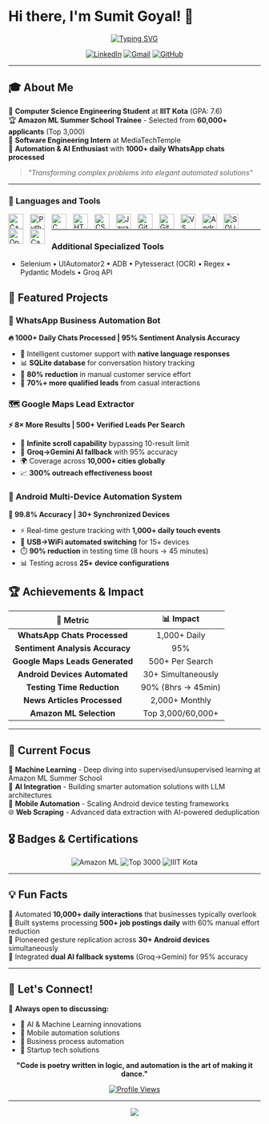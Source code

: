 # Hi there, I'm Sumit Goyal! 👋

<div align="center">
  
[![Typing SVG](https://readme-typing-svg.herokuapp.com?font=Fira+Code&weight=600&size=28&duration=4000&pause=1000&color=36BCF7&center=true&vCenter=true&width=600&height=60&lines=Software+Engineering+Intern;AI+%26+Automation+Specialist;Android+Development+Expert;WhatsApp+Bot+Developer)](https://git.io/typing-svg)

</div>

<div align="center">
  
[![LinkedIn](https://img.shields.io/badge/LinkedIn-0077B5?style=for-the-badge&logo=linkedin&logoColor=white)](https://www.linkedin.com/in/sumit-goyal-60264a286/)
[![Gmail](https://img.shields.io/badge/Gmail-D14836?style=for-the-badge&logo=gmail&logoColor=white)](mailto:Rjsumit151@gmail.com)
[![GitHub](https://img.shields.io/badge/GitHub-100000?style=for-the-badge&logo=github&logoColor=white)](https://github.com/itvi-1234)

</div>

---

## 🎓 About Me

🎯 **Computer Science Engineering Student** at **IIIT Kota** (GPA: 7.6)  
🏆 **Amazon ML Summer School Trainee** - Selected from **60,000+ applicants** (Top 3,000)  
💼 **Software Engineering Intern** at MediaTechTemple  
🚀 **Automation & AI Enthusiast** with **1000+ daily WhatsApp chats processed**  

> *"Transforming complex problems into elegant automated solutions"*

---
### 🧰 Languages and Tools

<img align="left" alt="C++" width="30px" style="padding-right:10px;" src="https://cdn.jsdelivr.net/gh/devicons/devicon/icons/cplusplus/cplusplus-line.svg" />
<img align="left" alt="Python" width="30px" style="padding-right:10px;" src="https://cdn.jsdelivr.net/gh/devicons/devicon/icons/python/python-plain.svg" />
<img align="left" alt="C" width="30px" style="padding-right:10px;" src="https://cdn.jsdelivr.net/gh/devicons/devicon/icons/c/c-line.svg" />
<img align="left" alt="HTML" width="30px" style="padding-right:10px;" src="https://cdn.jsdelivr.net/gh/devicons/devicon/icons/html5/html5-plain.svg" />
<img align="left" alt="CSS" width="30px" style="padding-right:10px;" src="https://cdn.jsdelivr.net/gh/devicons/devicon/icons/css3/css3-plain.svg" />
<img align="left" alt="JavaScript" width="30px" style="padding-right:10px;" src="https://cdn.jsdelivr.net/gh/devicons/devicon/icons/javascript/javascript-plain.svg" />
<img align="left" alt="Git" width="30px" style="padding-right:10px;" src="https://cdn.jsdelivr.net/gh/devicons/devicon/icons/git/git-original.svg" />
<img align="left" alt="GitHub" width="30px" style="padding-right:10px;" src="https://cdn.jsdelivr.net/gh/devicons/devicon/icons/github/github-original.svg" />
<img align="left" alt="VS Code" width="30px" style="padding-right:10px;" src="https://cdn.jsdelivr.net/gh/devicons/devicon/icons/vscode/vscode-original.svg" />
<img align="left" alt="Android" width="30px" style="padding-right:10px;" src="https://cdn.jsdelivr.net/gh/devicons/devicon/icons/android/android-original.svg" />
<img align="left" alt="SQLite" width="30px" style="padding-right:10px;" src="https://cdn.jsdelivr.net/gh/devicons/devicon/icons/sqlite/sqlite-original.svg" />
<img align="left" alt="OpenCV" width="30px" style="padding-right:10px;" src="https://cdn.jsdelivr.net/gh/devicons/devicon/icons/opencv/opencv-original.svg" />
<img align="left" alt="Canva" width="30px" style="padding-right:10px;" src="https://cdn.jsdelivr.net/gh/devicons/devicon/icons/canva/canva-original.svg" />


<br />

---

### Additional Specialized Tools

- Selenium • UIAutomator2 • ADB • Pytesseract (OCR) • Regex • Pydantic Models • Groq API

## 🚀 Featured Projects

### 🤖 WhatsApp Business Automation Bot
**🔥 1000+ Daily Chats Processed | 95% Sentiment Analysis Accuracy**
- 🎯 Intelligent customer support with **native language responses**
- 📊 **SQLite database** for conversation history tracking
- 🚀 **80% reduction** in manual customer service effort
- 💼 **70%+ more qualified leads** from casual interactions

### 🗺️ Google Maps Lead Extractor
**⚡ 8× More Results | 500+ Verified Leads Per Search**
- 🔄 **Infinite scroll capability** bypassing 10-result limit
- 🧠 **Groq→Gemini AI fallback** with 95% accuracy
- 🌍 Coverage across **10,000+ cities globally**
- 📈 **300% outreach effectiveness boost**

### 📱 Android Multi-Device Automation System
**🎯 99.8% Accuracy | 30+ Synchronized Devices**
- ⚡ Real-time gesture tracking with **1,000+ daily touch events**
- 🔄 **USB→WiFi automated switching** for 15+ devices
- ⏱️ **90% reduction** in testing time (8 hours → 45 minutes)
- 📊 Testing across **25+ device configurations**

## 🏆 Achievements & Impact

<div align="center">

| 🎯 **Metric** | 📊 **Impact** |
|:---:|:---:|
| **WhatsApp Chats Processed** | 1,000+ Daily |
| **Sentiment Analysis Accuracy** | 95% |
| **Google Maps Leads Generated** | 500+ Per Search |
| **Android Devices Automated** | 30+ Simultaneously |
| **Testing Time Reduction** | 90% (8hrs → 45min) |
| **News Articles Processed** | 2,000+ Monthly |
| **Amazon ML Selection** | Top 3,000/60,000+ |

</div>

---

## 🎯 Current Focus

🔬 **Machine Learning** - Deep diving into supervised/unsupervised learning at Amazon ML Summer School  
🤖 **AI Integration** - Building smarter automation solutions with LLM architectures  
📱 **Mobile Automation** - Scaling Android device testing frameworks  
🌐 **Web Scraping** - Advanced data extraction with AI-powered deduplication  

## 🎖️ Badges & Certifications

<div align="center">

![Amazon ML](https://img.shields.io/badge/Amazon_ML_Summer_School-FF9900?style=for-the-badge&logo=amazon&logoColor=white)
![Top 3000](https://img.shields.io/badge/Top_3000_of_60000+-success?style=for-the-badge)
![IIIT Kota](https://img.shields.io/badge/IIIT_Kota-CSE-blue?style=for-the-badge)

</div>

---

## 💡 Fun Facts

🎯 Automated **10,000+ daily interactions** that businesses typically overlook  
🚀 Built systems processing **500+ job postings daily** with 60% manual effort reduction  
📱 Pioneered gesture replication across **30+ Android devices** simultaneously  
🧠 Integrated **dual AI fallback systems** (Groq→Gemini) for 95% accuracy  

---

## 🤝 Let's Connect!

💬 **Always open to discussing:**
- 🤖 AI & Machine Learning innovations
- 📱 Mobile automation solutions  
- 🔄 Business process automation
- 🚀 Startup tech solutions

<div align="center">

**"Code is poetry written in logic, and automation is the art of making it dance."**

[![Profile Views](https://komarev.com/ghpvc/?username=itvi-1234&color=36BCF7&style=flat-square)](https://github.com/itvi-1234)

</div>

---

<div align="center">
  <img src="https://capsule-render.vercel.app/api?type=waving&color=gradient&height=100&section=footer"/>
</div>